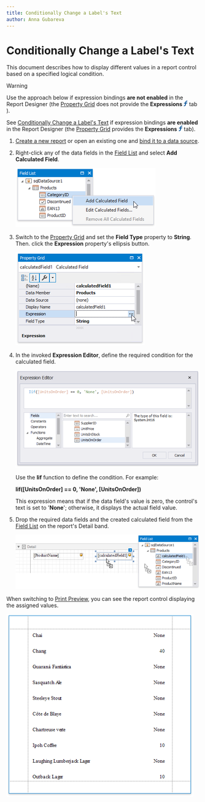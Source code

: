 ```yaml
---
title: Conditionally Change a Label's Text
author: Anna Gubareva
---
```

# Conditionally Change a Label's Text

This document describes how to display different values in a report control based on a specified logical condition.

> [!Warning]
> Use the approach below if expression bindings **are not enabled** in the Report Designer (the [Property Grid](../../report-designer-tools/ui-panels/property-grid.md) does not provide the **Expressions** ![](../../../../../images/eurd-win-property-grid-expressions-icon.png) tab ).
>
> See [Conditionally Change a Label's Text](../shape-data-expression-bindings/conditionally-change-a-label-text.md) if expression bindings **are enabled** in the Report Designer (the [Property Grid](../../report-designer-tools/ui-panels/property-grid.md) provides the **Expressions** ![](../../../../../images/eurd-win-property-grid-expressions-icon.png) tab).

1. [Create a new report](../../add-new-reports.md) or open an existing one and [bind it to a data source](../../bind-to-data.md).

2. Right-click any of the data fields in the [Field List](../../report-designer-tools/ui-panels/field-list.md) and select **Add Calculated Field**.

    ![](../../../../../images/eurd-win-shaping-add-calculated-field.png)

3. Switch to the [Property Grid](../../report-designer-tools/ui-panels/property-grid.md) and set the **Field Type** property to **String**. Then. click the  **Expression** property's ellipsis button.

    ![](../../../../../images/eurd-win-shaping-calculated-field-expression-property.png)

4. In the invoked **Expression Editor**, define the required condition for the calculated field.

    ![](../../../../../images/eurd-win-shaping-calculated-field-expression-for-custom-text.png)

	Use the **Iif** function to define the condition. For example:
    
    **Iif([UnitsOnOrder] == 0, 'None', [UnitsOnOrder])**
	
	This expression means that if the data field's value is zero, the control's text is set to '**None**'; otherwise, it displays the actual field value.

5. Drop the required data fields and the created calculated field from the [Field List](../../report-designer-tools/ui-panels/field-list.md) on the report's Detail band.
	
	![](../../../../../images/eurd-win-shaping-layout-for-custom-text.png) 

When switching to [Print Preview](../../preview-print-and-export-reports.md), you can see the report control displaying the assigned values.

![](../../../../../images/eurd-win-shaping-label-custom-text-result.png)